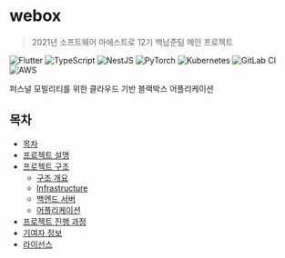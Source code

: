 # webox
> 2021년 소프트웨어 마에스트로 12기 백남준팀 메인 프로젝트

![Flutter](https://img.shields.io/badge/Flutter-%2302569B.svg?style=for-the-badge&logo=Flutter&logoColor=white)
![TypeScript](https://img.shields.io/badge/typescript-%23007ACC.svg?style=for-the-badge&logo=typescript&logoColor=white)
![NestJS](https://img.shields.io/badge/nestjs-%23E0234E.svg?style=for-the-badge&logo=nestjs&logoColor=white)
![PyTorch](https://img.shields.io/badge/PyTorch-%23EE4C2C.svg?style=for-the-badge&logo=PyTorch&logoColor=white)
![Kubernetes](https://img.shields.io/badge/kubernetes-%23326ce5.svg?style=for-the-badge&logo=kubernetes&logoColor=white)
![GitLab CI](https://img.shields.io/badge/GitLabCI-%23181717.svg?style=for-the-badge&logo=gitlab&logoColor=white)
![AWS](https://img.shields.io/badge/AWS-%23FF9900.svg?style=for-the-badge&logo=amazon-aws&logoColor=white)

퍼스널 모빌리티를 위한 클라우드 기반 블랙박스 어플리케이션


## 목차
- [목차](#목차)
- [프로젝트 설명]()
- [프로젝트 구조]()
  - [구조 개요]()
  - [Infrastructure]()
  - [백엔드 서버]()
  - [어플리케이션]()
- [프로젝트 진행 과정]()
- [기여자 정보]()
- [라이선스]()
